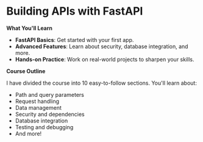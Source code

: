 # **Building APIs with FastAPI**

**What You'll Learn**

- **FastAPI Basics**: Get started with your first app.
- **Advanced Features**: Learn about security, database integration, and more.
- **Hands-on Practice**: Work on real-world projects to sharpen your skills.



**Course Outline**

I have divided the course into 10 easy-to-follow sections. You'll learn about:

- Path and query parameters
- Request handling
- Data management
- Security and dependencies
- Database integration
- Testing and debugging
- And more!